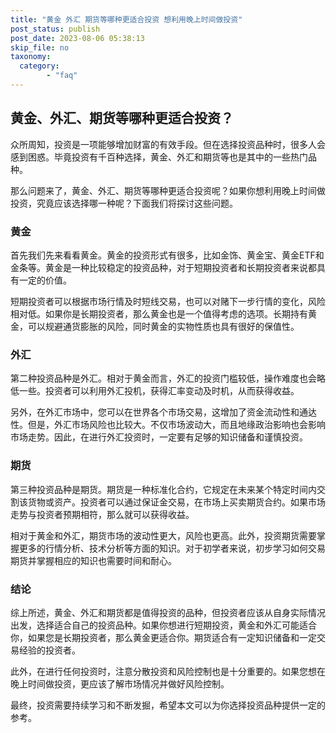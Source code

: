 ```yaml
---
title: "黄金 外汇 期货等哪种更适合投资 想利用晚上时间做投资"
post_status: publish
post_date: 2023-08-06 05:38:13
skip_file: no
taxonomy:
  category:
        - "faq"
---
```


## 黄金、外汇、期货等哪种更适合投资？

众所周知，投资是一项能够增加财富的有效手段。但在选择投资品种时，很多人会感到困惑。毕竟投资有千百种选择，黄金、外汇和期货等也是其中的一些热门品种。

那么问题来了，黄金、外汇、期货等哪种更适合投资呢？如果你想利用晚上时间做投资，究竟应该选择哪一种呢？下面我们将探讨这些问题。

### 黄金

首先我们先来看看黄金。黄金的投资形式有很多，比如金饰、黄金宝、黄金ETF和金条等。黄金是一种比较稳定的投资品种，对于短期投资者和长期投资者来说都具有一定的价值。

短期投资者可以根据市场行情及时短线交易，也可以对赌下一步行情的变化，风险相对低。如果你是长期投资者，那么黄金也是一个值得考虑的选项。长期持有黄金，可以规避通货膨胀的风险，同时黄金的实物性质也具有很好的保值性。

### 外汇

第二种投资品种是外汇。相对于黄金而言，外汇的投资门槛较低，操作难度也会略低一些。投资者可以利用外汇投机，获得汇率变动及时机，从而获得收益。

另外，在外汇市场中，您可以在世界各个市场交易，这增加了资金流动性和通达性。但是，外汇市场风险也比较大。不仅市场波动大，而且地缘政治影响也会影响市场走势。因此，在进行外汇投资时，一定要有足够的知识储备和谨慎投资。

### 期货

第三种投资品种是期货。期货是一种标准化合约，它规定在未来某个特定时间内交割该货物或资产。投资者可以通过保证金交易，在市场上买卖期货合约。如果市场走势与投资者预期相符，那么就可以获得收益。

相对于黄金和外汇，期货市场的波动性更大，风险也更高。此外，投资期货需要掌握更多的行情分析、技术分析等方面的知识。对于初学者来说，初步学习如何交易期货并掌握相应的知识也需要时间和耐心。

### 结论

综上所述，黄金、外汇和期货都是值得投资的品种，但投资者应该从自身实际情况出发，选择适合自己的投资品种。如果你想进行短期投资，黄金和外汇可能适合你，如果您是长期投资者，那么黄金更适合你。期货适合有一定知识储备和一定交易经验的投资者。

此外，在进行任何投资时，注意分散投资和风险控制也是十分重要的。如果您想在晚上时间做投资，更应该了解市场情况并做好风险控制。

最终，投资需要持续学习和不断发掘，希望本文可以为你选择投资品种提供一定的参考。
